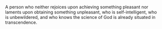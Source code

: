 A person who neither rejoices upon achieving something pleasant nor laments upon obtaining something unpleasant, who is self-intelligent, who is unbewildered, and who knows the science of God is already situated in transcendence.